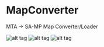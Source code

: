 MapConverter
============

MTA -> SA-MP Map Converter/Loader

![alt tag](https://travis-ci.org/kurta999/MapConverter.svg?branch=master)
![alt tag](https://ci.appveyor.com/api/projects/status/x4tpnnuc0e2b68fi?svg=true)
![alt tag](https://img.shields.io/github/downloads/kurta999/MapConverter/total.svg?maxAge=86400)
